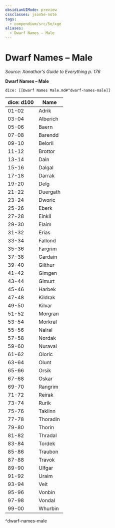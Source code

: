 ```yaml
---
obsidianUIMode: preview
cssclasses: json5e-note
tags:
  - compendium/src/5e/xge
aliases:
  - Dwarf Names – Male
---
```

# Dwarf Names – Male
*Source: Xanathar's Guide to Everything p. 176* 

**Dwarf Names – Male**

`dice: [[Dwarf Names Male.md#^dwarf-names-male]]`

| dice: d100 | Name |
|------------|------|
| 01-02 | Adrik |
| 03-04 | Alberich |
| 05-06 | Baern |
| 07-08 | Barendd |
| 09-10 | Beloril |
| 11-12 | Brottor |
| 13-14 | Dain |
| 15-16 | Dalgal |
| 17-18 | Darrak |
| 19-20 | Delg |
| 21-22 | Duergath |
| 23-24 | Dworic |
| 25-26 | Eberk |
| 27-28 | Einkil |
| 29-30 | Elaim |
| 31-32 | Erias |
| 33-34 | Fallond |
| 35-36 | Fargrim |
| 37-38 | Gardain |
| 39-40 | Gilthur |
| 41-42 | Gimgen |
| 43-44 | Gimurt |
| 45-46 | Harbek |
| 47-48 | Kildrak |
| 49-50 | Kilvar |
| 51-52 | Morgran |
| 53-54 | Morkral |
| 55-56 | Nalral |
| 57-58 | Nordak |
| 59-60 | Nuraval |
| 61-62 | Oloric |
| 63-64 | Olunt |
| 65-66 | Orsik |
| 67-68 | Oskar |
| 69-70 | Rangrim |
| 71-72 | Reirak |
| 73-74 | Rurik |
| 75-76 | Taklinn |
| 77-78 | Thoradin |
| 79-80 | Thorin |
| 81-82 | Thradal |
| 83-84 | Tordek |
| 85-86 | Traubon |
| 87-88 | Travok |
| 89-90 | Ulfgar |
| 91-92 | Uraim |
| 93-94 | Veit |
| 95-96 | Vonbin |
| 97-98 | Vondal |
| 99-00 | Whurbin |
^dwarf-names-male
